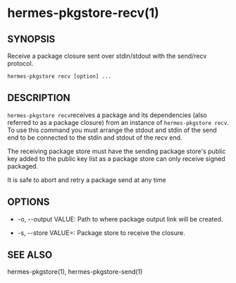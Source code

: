 hermes-pkgstore-recv(1)
========================

## SYNOPSIS

Receive a package closure sent over stdin/stdout with the send/recv protocol.

`hermes-pkgstore recv [option] ...`

## DESCRIPTION

`hermes-pkgstore recv`receives a package and its dependencies (also referred to as a package closure)
from an instance of `hermes-pkgstore recv`. To use this command you must arrange the stdout and stdin
of the send end to be connected to the stdin and stdout of the recv end.

The receiving package store must have the sending package store's public key added to the public key list
as a package store can only receive signed packaged.

It is safe to abort and retry a package send at any time

## OPTIONS

* -o, --output VALUE:
  Path to where package output link will be created.

* -s, --store VALUE=:
  Package store to receive the closure.

## SEE ALSO

hermes-pkgstore(1), hermes-pkgstore-send(1)

